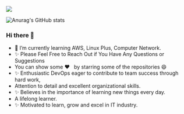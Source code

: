 <img src="https://github.com/ussu78/Images/blob/main/Devops-frame.png" >



 ![Anurag's GitHub stats](https://github-readme-stats.vercel.app/api?username=ussu78&show_icons=true&theme=onedark)<br>







### Hi there 👋

- 🌱 I’m currently learning AWS, Linux Plus, Computer Network.
- ✨ Please Feel Free to Reach Out if You Have Any Questions or Suggestions<br>
- You can show some   ❤️    &nbsp; by starring some of the repositories 😄 
- ✨ Enthusiastic DevOps eager to contribute to team success through hard work, 
- Attention to detail and excellent organizational skills. 
- ✨ Believes in the importance of learning new things every day. 
- A lifelong learner. 
- ✨ Motivated to learn, grow and excel in IT industry.

